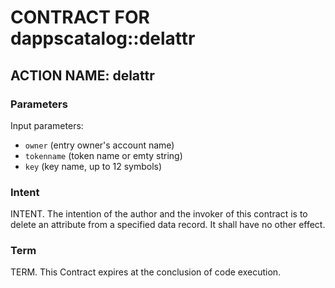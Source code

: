 # CONTRACT FOR dappscatalog::delattr

## ACTION NAME: delattr

### Parameters
Input parameters:

* `owner` (entry owner's account name)
* `tokenname` (token name or emty string)
* `key` (key name, up to 12 symbols)


### Intent
INTENT. The intention of the author and the invoker of this contract is to delete an attribute from a specified data record. It shall have no other effect.

### Term
TERM. This Contract expires at the conclusion of code execution.
